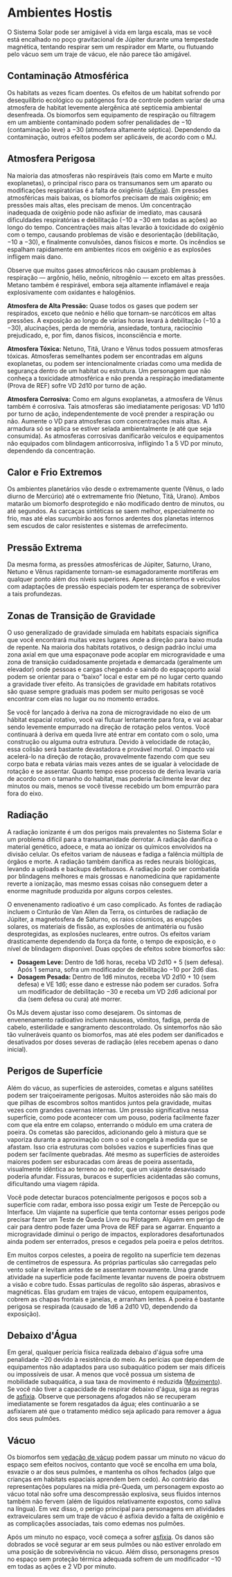 # Ambientes Hostis

O Sistema Solar pode ser amigável à vida em larga escala, mas se você está encalhado no poço gravitacional de Júpiter durante uma tempestade magnética, tentando respirar sem um respirador em Marte, ou flutuando pelo vácuo sem um traje de vácuo, ele não parece tão amigável.

## Contaminação Atmosférica

Os habitats as vezes ficam doentes. Os efeitos de um habitat sofrendo por desequilíbrio ecológico ou patógenos fora de controle podem variar de uma atmosfera de habitat levemente alergênica até septicemia ambiental desenfreada. Os biomorfos sem equipamento de respiração ou filtragem em um ambiente contaminado podem sofrer penalidades de −10 (contaminação leve) a −30 (atmosfera altamente séptica). Dependendo da contaminação, outros efeitos podem ser aplicáveis, de acordo com o MJ.

## Atmosfera Perigosa

Na maioria das atmosferas não respiráveis (tais como em Marte e muito exoplanetas), o principal risco para os transumanos sem um aparato ou modificações respiratórias é a falta de oxigênio ([Asfixia](28-environmental-factors.md#asphyxiation)). Em pressões atmosféricas mais baixas, os biomorfos precisam de mais oxigênio; em pressões mais altas, eles precisam de menos. Um concentração inadequada de oxigênio pode não asfixiar de imediato, mas causará dificuldades respiratórias e debilitação (−10 a −30 em todas as ações) ao longo do tempo. Concentrações mais altas levarão à toxicidade do oxigênio com o tempo, causando problemas de visão e desorientação (debilitação, −10 a −30), e finalmente convulsões, danos físicos e morte. Os incêndios se espalham rapidamente em ambientes ricos em oxigênio e as explosões infligem mais dano.

Observe que muitos gases atmosféricos não causam problemas à respiração — argônio, hélio, neônio, nitrogênio — exceto em altas pressões. Metano também é respirável, embora seja altamente inflamável e reaja explosivamente com oxidantes e halogênios.

**Atmosfera de Alta Pressão:** Quase todos os gases que podem ser respirados, exceto que neônio e hélio que tornam-se narcóticos em altas pressões. A exposição ao longo de várias horas levará à debilitação (−10 a −30), alucinações, perda de memória, ansiedade, tontura, raciocínio prejudicado, e, por fim, danos físicos, inconsciência e morte.

**Atmosfera Tóxica:** Netuno, Titã, Urano e Vênus todos possuem atmosferas tóxicas. Atmosferas semelhantes podem ser encontradas em alguns exoplanetas, ou podem ser intencionalmente criadas como uma medida de segurança dentro de um habitat ou estrutura. Um personagem que não conheça a toxicidade atmosférica e não prenda a respiração imediatamente (Prova de REF) sofre VD 2d10 por turno de ação.

**Atmosfera Corrosiva:** Como em alguns exoplanetas, a atmosfera de Vênus também é corrosiva. Tais atmosferas são imediatamente perigosas: VD 1d10 por turno de ação, independentemente de você prender a respiração ou não. Aumente o VD para atmosferas com concentrações mais altas. A armadura só se aplica se estiver selada ambientalmente (e até que seja consumida). As atmosferas corrosivas danificarão veículos e equipamentos não equipados com blindagem anticorrosiva, infligindo 1 a 5&nbsp;VD por minuto, dependendo da concentração.

## Calor e Frio Extremos

Os ambientes planetários vão desde o extremamente quente (Vênus, o lado diurno de Mercúrio) até o extremamente frio (Netuno, Titã, Urano). Ambos matarão um biomorfo desprotegido e não modificado dentro de minutos, ou até segundos. As carcaças sintéticas se saem melhor, especialmente no frio, mas até elas sucumbirão aos fornos ardentes dos planetas internos sem escudos de calor resistentes e sistemas de arrefecimento.

## Pressão Extrema

Da mesma forma, as pressões atmosféricas de Júpiter, Saturno, Urano, Netuno e Vênus rapidamente tornam-se esmagadoramente mortíferas em qualquer ponto além dos níveis superiores. Apenas sintemorfos e veículos com adaptações de pressão especiais podem ter esperança de sobreviver a tais profundezas.

## Zonas de Transição de Gravidade

O uso generalizado de gravidade simulada em habitats espaciais significa que você encontrará muitas vezes lugares onde a direção para baixo muda de repente. Na maioria dos habitats rotativos, o design padrão inclui uma zona axial em que uma espaçonave pode acoplar em microgravidade e uma zona de transição cuidadosamente projetada e demarcada (geralmente um elevador) onde pessoas e cargas chegando e saindo do espaçoporto axial podem se orientar para o “baixo” local e estar em pé no lugar certo quando a gravidade tiver efeito. As transições de gravidade em habitats rotativos são quase sempre graduais mas podem ser muito perigosas se você encontrar com elas no lugar ou no momento errados.

Se você for lançado à deriva na zona de microgravidade no eixo de um hábitat espacial rotativo, você vai flutuar lentamente para fora, e vai acabar sendo levemente empurrado na direção de rotação pelos ventos. Você continuará à deriva em queda livre até entrar em contato com o solo, uma construção ou alguma outra estrutura. Devido à velocidade de rotação, essa colisão será bastante devastadora e provável mortal. O impacto vai acelerá-lo na direção de rotação, provavelmente fazendo com que seu corpo bata e rebata várias mais vezes antes de se igualar à velocidade de rotação e se assentar. Quanto tempo esse processo de deriva levaria varia de acordo com o tamanho do habitat, mas poderia facilmente levar dez minutos ou mais, menos se você tivesse recebido um bom empurrão para fora do eixo.

## Radiação

A radiação ionizante é um dos perigos mais prevalentes no Sistema Solar e um problema difícil para a transumanidade derrotar. A radiação danifica o material genético, adoece, e mata ao ionizar os químicos envolvidos na divisão celular. Os efeitos variam de náuseas e fadiga a falência múltipla de órgãos e morte. A radiação também danifica as redes neurais biológicas, levando a uploads e backups defeituosos. A radiação pode ser combatida por blindagens melhores e mais grossas e nanomedicina que rapidamente reverte a ionização, mas mesmo essas coisas não conseguem deter a enorme magnitude produzida por alguns corpos celestes.

O envenenamento radioativo é um caso complicado. As fontes de radiação incluem o Cinturão de Van Allen da Terra, os cinturões de radiação de Júpiter, a magnetosfera de Saturno, os raios cósmicos, as erupções solares, os materiais de fissão, as explosões de antimatéria ou fusão desprotegidas, as explosões nucleares, entre outros. Os efeitos variam drasticamente dependendo da força da fonte, o tempo de exposição, e o nível de blindagem disponível. Duas opções de efeitos sobre biomorfos são:

- **Dosagem Leve:** Dentro de 1d6 horas, receba VD 2d10 + 5 (sem defesa). Após 1 semana, sofra um modificador de debilitação −10 por 2d6 dias.
- **Dosagem Pesada:** Dentro de 1d6 minutos, receba VD 2d10 + 10 (sem defesa) e VE 1d6; esse dano e estresse não podem ser curados. Sofra um modificador de debilitação −30 e receba um VD 2d6 adicional por dia (sem defesa ou cura) até morrer.

Os MJs devem ajustar isso como desejarem. Os sintomas de envenenamento radioativo incluem náuseas, vômitos, fadiga, perda de cabelo, esterilidade e sangramento descontrolado. Os sintemorfos não são tão vulneráveis quanto os biomorfos, mas até eles podem ser danificados e desativados por doses severas de radiação (eles recebem apenas o dano inicial).

## Perigos de Superfície

Além do vácuo, as superfícies de asteroides, cometas e alguns satélites podem ser traiçoeiramente perigosas. Muitos asteroides não são mais do que pilhas de escombros soltos mantidos juntos pela gravidade, muitas vezes com grandes cavernas internas. Um pressão significativa nessa superfície, como pode acontecer com um pouso, poderia facilmente fazer com que ela entre em colapso, enterrando o módulo em uma cratera de poeira. Os cometas são parecidos, adicionando gelo à mistura que se vaporiza durante a aproximação com o sol e congela à medida que se afastam. Isso cria estruturas com bolsões vazios e superfícies finas que podem ser facilmente quebradas. Até mesmo as superfícies de asteroides maiores podem ser esburacadas com áreas de poeira assentada, visualmente idêntica ao terreno ao redor, que um viajante desavisado poderia afundar. Fissuras, buracos e superfícies acidentadas são comuns, dificultando uma viagem rápida.

Você pode detectar buracos potencialmente perigosos e poços sob a superfície com radar, embora isso possa exigir um Teste de Percepção ou Interface. Um viajante na superfície que tenta contornar esses perigos pode precisar fazer um Teste de Queda Livre ou Pilotagem. Alguém em perigo de cair para dentro pode fazer uma Prova de REF para se agarrar. Enquanto a microgravidade diminui o perigo de impactos, exploradores desafortunados ainda podem ser enterrados, presos e cegados pela poeira e pelos detritos.

Em muitos corpos celestes, a poeira de regolito na superfície tem dezenas de centímetros de espessura. As próprias partículas são carregadas pelo vento solar e levitam antes de se assentarem novamente. Uma grande atividade na superfície pode facilmente levantar nuvens de poeira obstruem a visão e cobre tudo. Essas partículas de regolito são ásperas, abrasivos e magnéticas. Elas grudam em trajes de vácuo, entopem equipamentos, cobrem as chapas frontais e janelas, e arranham lentes. A poeira é bastante perigosa se respirada (causado de 1d6 a 2d10&nbsp;VD, dependendo da exposição).

## Debaixo d'Água

Em geral, qualquer perícia física realizada debaixo d'água sofre uma penalidade −20 devido à resistência do meio. As perícias que dependem de equipamentos não adaptados para uso subaquático podem ser mais difíceis ou impossíveis de usar. A menos que você possua um sistema de mobilidade subaquática, a sua taxa de movimento é reduzida ([Movimento](24-movement.md)). Se você não tiver a capacidade de respirar debaixo d'água, siga as regras de [asfixia](28-environmental-factors.md#asphyxiation). Observe que personagens afogados não se recuperam imediatamente se forem resgatados da água; eles continuarão a se asfixiarem até que o tratamento médico seja aplicado para remover a água dos seus pulmões.

## Vácuo

Os biomorfos sem [vedação de vácuo](../16/11-physical-augmentations.md) podem passar um minuto no vácuo do espaço sem efeitos nocivos, contanto que você se encolha em uma bola, esvazie o ar dos seus pulmões, e mantenha os olhos fechados (algo que crianças em habitats espaciais aprendem bem cedo). Ao contrário das representações populares na mídia pré-Queda, um personagem exposto ao vácuo total não sofre uma descompressão explosiva, seus fluidos internos também não fervem (além de líquidos relativamente expostos, como saliva na língua). Em vez disso, o perigo principal para personagens em atividades extraveiculares sem um traje de vácuo é asfixia devido a falta de oxigênio e as complicações associadas, tais como edemas nos pulmões.

Após um minuto no espaço, você começa a sofrer [asfixia](28-environmental-factors.md#asphyxiation). Os danos são dobrados se você segurar ar em seus pulmões ou não estiver enrolado em uma posição de sobrevivência no vácuo. Além disso, personagens presos no espaço sem proteção térmica adequada sofrem de um modificador −10 em todas as ações e 2&nbsp;VD por minuto.
